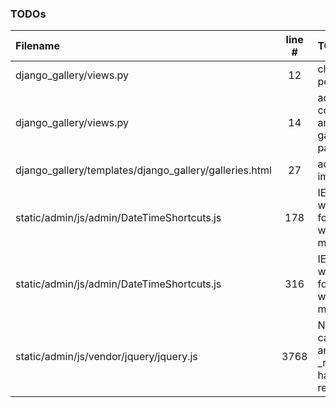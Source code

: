### TODOs
| Filename | line # | TODO
|:------|:------:|:------
| django_gallery/views.py | 12 | check permissions
| django_gallery/views.py | 14 | add configurable amount of galleries per page
| django_gallery/templates/django_gallery/galleries.html | 27 | add gallery image
| static/admin/js/admin/DateTimeShortcuts.js | 178 | IE returns wrong value for findPosX when in rtl mode
| static/admin/js/admin/DateTimeShortcuts.js | 316 | IE returns wrong value for findPosX when in rtl mode
| static/admin/js/vendor/jquery/jquery.js | 3768 | Now that all calls to _data and _removeData have been replaced